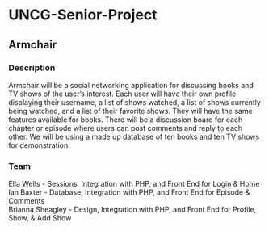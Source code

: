 # UNCG-Senior-Project
## Armchair <br />
### Description <br />
Armchair will be a social networking application for discussing books and TV shows of the user’s interest. Each user will have their own profile displaying their username, a list of shows watched, a list of shows currently being watched, and a list of their favorite shows. They will have the same features available for books. There will be a discussion board for each chapter or episode where users can post comments and reply to each other. We will be using a made up database of ten books and ten TV shows for demonstration. <br />

### Team <br />
Ella Wells - Sessions, Integration with PHP, and Front End for Login & Home
<br />
Ian Baxter - Database, Integration with PHP, and Front End for Episode & Comments
<br />
Brianna Sheagley - Design, Integration with PHP, and Front End for Profile, Show, & Add Show
